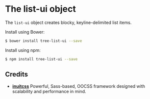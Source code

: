 # The list-ui object

The `list-ui` object creates blocky, keyline-delimited list items.

Install using Bower:

```sh
$ bower install tree-list-ui --save
```

Install using npm:

```sh
$ npm install tree-list-ui --save
```

## Credits

* **[inuitcss](https://github.com/inuitcss)** Powerful, Sass-based, OOCSS
framework designed with scalability and performance in mind.
